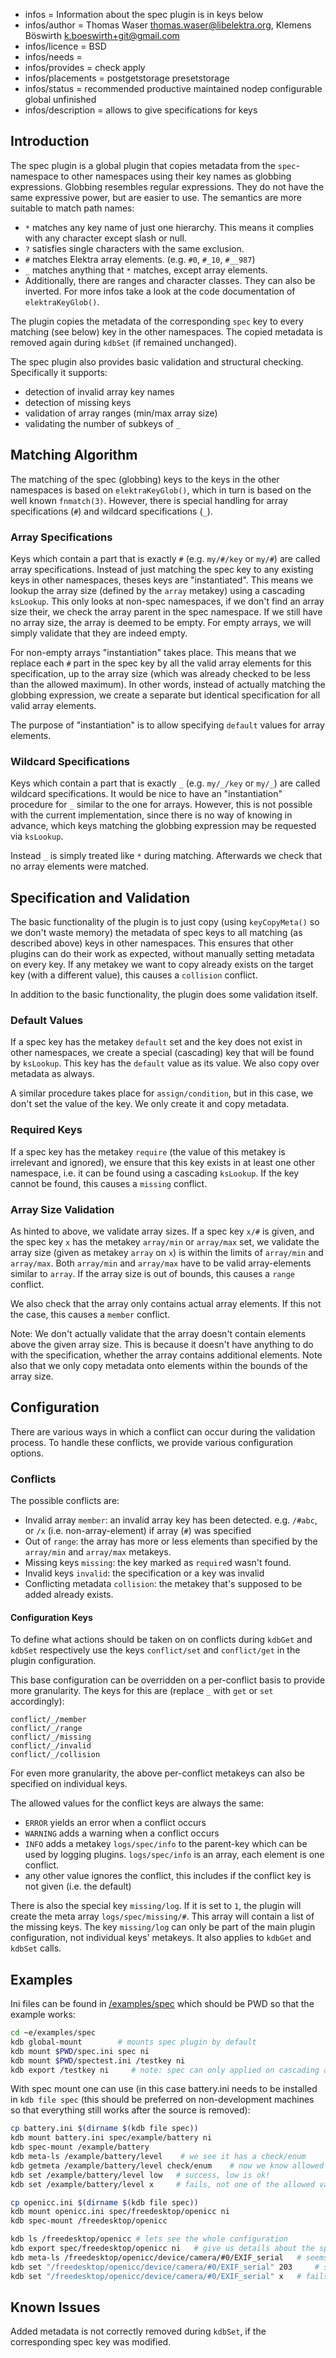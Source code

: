 - infos = Information about the spec plugin is in keys below
- infos/author = Thomas Waser <thomas.waser@libelektra.org>, Klemens Böswirth <k.boeswirth+git@gmail.com>
- infos/licence = BSD
- infos/needs =
- infos/provides = check apply
- infos/placements = postgetstorage presetstorage
- infos/status = recommended productive maintained nodep configurable global unfinished
- infos/description = allows to give specifications for keys

## Introduction

The spec plugin is a global plugin that copies metadata from the `spec`-namespace to other namespaces using their key names as globbing
expressions. Globbing resembles regular expressions. They do not have the same expressive power, but are easier to use. The semantics are
more suitable to match path names:

- `*` matches any key name of just one hierarchy. This means it complies with any character except slash or null.
- `?` satisfies single characters with the same exclusion.
- `#` matches Elektra array elements. (e.g. `#0`, `#_10`, `#__987`)
- `_` matches anything that `*` matches, except array elements.
- Additionally, there are ranges and character classes. They can also be inverted. For more infos take a look at the code documentation of
  `elektraKeyGlob()`.

The plugin copies the metadata of the corresponding `spec` key to every matching (see below) key in the other namespaces. The copied metadata
is removed again during `kdbSet` (if remained unchanged).

The spec plugin also provides basic validation and structural checking.
Specifically it supports:

- detection of invalid array key names
- detection of missing keys
- validation of array ranges (min/max array size)
- validating the number of subkeys of `_`

## Matching Algorithm

The matching of the spec (globbing) keys to the keys in the other namespaces is based on `elektraKeyGlob()`, which in turn is based on the
well known `fnmatch(3)`. However, there is special handling for array specifications (`#`) and wildcard specifications (`_`).

### Array Specifications

Keys which contain a part that is exactly `#` (e.g. `my/#/key` or `my/#`) are called array specifications. Instead of just matching the spec
key to any existing keys in other namespaces, theses keys are "instantiated". This means we lookup the array size (defined by the `array`
metakey) using a cascading `ksLookup`. This only looks at non-spec namespaces, if we don't find an array size their, we check the array
parent in the spec namespace. If we still have no array size, the array is deemed to be empty. For empty arrays, we will simply validate
that they are indeed empty.

For non-empty arrays "instantiation" takes place. This means that we replace each `#` part in the spec key by all the valid array elements
for this specification, up to the array size (which was already checked to be less than the allowed maximum). In other words, instead of
actually matching the globbing expression, we create a separate but identical specification for all valid array elements.

The purpose of "instantiation" is to allow specifying `default` values for array elements.

### Wildcard Specifications

Keys which contain a part that is exactly `_` (e.g. `my/_/key` or `my/_`) are called wildcard specifications. It would be nice to have
an "instantiation" procedure for `_` similar to the one for arrays. However, this is not possible with the current implementation, since
there is no way of knowing in advance, which keys matching the globbing expression may be requested via `ksLookup`.

Instead `_` is simply treated like `*` during matching. Afterwards we check that no array elements were matched.

## Specification and Validation

The basic functionality of the plugin is to just copy (using `keyCopyMeta()` so we don't waste memory) the metadata of spec keys to all
matching (as described above) keys in other namespaces. This ensures that other plugins can do their work as expected, without manually
setting metadata on every key. If any metakey we want to copy already exists on the target key (with a different value), this causes a
`collision` conflict.

In addition to the basic functionality, the plugin does some validation itself.

### Default Values

If a spec key has the metakey `default` set and the key does not exist in other namespaces, we create a special (cascading) key that will
be found by `ksLookup`. This key has the `default` value as its value. We also copy over metadata as always.

A similar procedure takes place for `assign/condition`, but in this case, we don't set the value of the key. We only create it and copy
metadata.

### Required Keys

If a spec key has the metakey `require` (the value of this metakey is irrelevant and ignored), we ensure that this key exists in at least
one other namespace, i.e. it can be found using a cascading `ksLookup`. If the key cannot be found, this causes a `missing` conflict.

### Array Size Validation

As hinted to above, we validate array sizes. If a spec key `x/#` is given, and the spec key `x` has the metakey `array/min` or `array/max`
set, we validate the array size (given as metakey `array` on `x`) is within the limits of `array/min` and `array/max`. Both `array/min` and
`array/max` have to be valid array-elements similar to `array`. If the array size is out of bounds, this causes a `range` conflict.

We also check that the array only contains actual array elements. If this not the case, this causes a `member` conflict.

Note: We don't actually validate that the array doesn't contain elements above the given array size. This is because it doesn't have anything
to do with the specification, whether the array contains additional elements. Note also that we only copy metadata onto elements within
the bounds of the array size.

## Configuration

There are various ways in which a conflict can occur during the validation process. To handle these conflicts, we provide various
configuration options.

### Conflicts

The possible conflicts are:

- Invalid array `member`: an invalid array key has been detected. e.g. `/#abc`, or `/x` (i.e. non-array-element) if array (`#`) was specified
- Out of `range`: the array has more or less elements than specified by the `array/min` and `array/max` metakeys.
- Missing keys `missing`: the key marked as `require`d wasn't found.
- Invalid keys `invalid`: the specification or a key was invalid
- Conflicting metadata `collision`: the metakey that's supposed to be added already exists.

#### Configuration Keys

To define what actions should be taken on on conflicts during `kdbGet` and `kdbSet` respectively use the keys `conflict/set` and
`conflict/get` in the plugin configuration.

This base configuration can be overridden on a per-conflict basis to provide more granularity. The keys for this are (replace `_` with
`get` or `set` accordingly):

```
conflict/_/member
conflict/_/range
conflict/_/missing
conflict/_/invalid
conflict/_/collision
```

For even more granularity, the above per-conflict metakeys can also be specified on individual keys.

The allowed values for the conflict keys are always the same:

- `ERROR` yields an error when a conflict occurs
- `WARNING` adds a warning when a conflict occurs
- `INFO` adds a metakey `logs/spec/info` to the parent-key which can be used by logging plugins.
  `logs/spec/info` is an array, each element is one conflict.
- any other value ignores the conflict, this includes if the conflict key is not given (i.e. the default)

There is also the special key `missing/log`. If it is set to `1`, the plugin will create the meta array `logs/spec/missing/#`.
This array will contain a list of the missing keys. The key `missing/log` can only be part of the main plugin configuration,
not individual keys' metakeys. It also applies to `kdbGet` and `kdbSet` calls.

## Examples

Ini files can be found in [/examples/spec](/examples/spec) which should be PWD
so that the example works:

```sh
cd ~e/examples/spec
kdb global-mount        # mounts spec plugin by default
kdb mount $PWD/spec.ini spec ni
kdb mount $PWD/spectest.ini /testkey ni
kdb export /testkey ni     # note: spec can only applied on cascading access
```

With spec mount one can use (in this case battery.ini needs to be installed in
`kdb file spec` (this should be preferred on non-development machines so that
everything still works after the source is removed):

```sh
cp battery.ini $(dirname $(kdb file spec))
kdb mount battery.ini spec/example/battery ni
kdb spec-mount /example/battery
kdb meta-ls /example/battery/level    # we see it has a check/enum
kdb getmeta /example/battery/level check/enum    # now we know allowed values
kdb set /example/battery/level low   # success, low is ok!
kdb set /example/battery/level x     # fails, not one of the allowed values!

cp openicc.ini $(dirname $(kdb file spec))
kdb mount openicc.ini spec/freedesktop/openicc ni
kdb spec-mount /freedesktop/openicc

kdb ls /freedesktop/openicc # lets see the whole configuration
kdb export spec/freedesktop/openicc ni   # give us details about the specification
kdb meta-ls /freedesktop/openicc/device/camera/#0/EXIF_serial   # seems like there is a check/type
kdb set "/freedesktop/openicc/device/camera/#0/EXIF_serial" 203     # success, is a long
kdb set "/freedesktop/openicc/device/camera/#0/EXIF_serial" x   # fails, not a long
```

## Known Issues

Added metadata is not correctly removed during `kdbSet`, if the corresponding spec key was modified.
